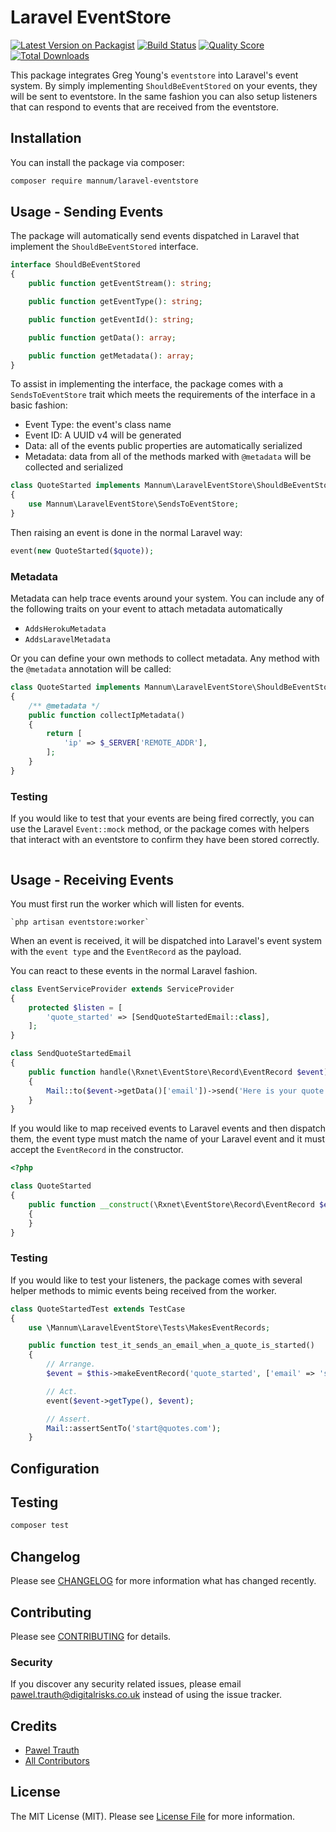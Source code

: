 # Laravel EventStore

[![Latest Version on Packagist](https://img.shields.io/packagist/v/mannum/laravel-event-store.svg?style=flat-square)](https://packagist.org/packages/mannum/laravel-event-store)
[![Build Status](https://img.shields.io/travis/com/mannum/laravel-event-store/master.svg?style=flat-square)](https://travis-ci.com/mannum/laravel-event-store)
[![Quality Score](https://img.shields.io/scrutinizer/g/mannum/laravel-event-store.svg?style=flat-square)](https://scrutinizer-ci.com/g/mannum/laravel-event-store)
[![Total Downloads](https://img.shields.io/packagist/dt/mannum/laravel-event-store.svg?style=flat-square)](https://packagist.org/packages/mannum/laravel-event-store)

This package integrates Greg Young's `eventstore` into Laravel's event system. By simply implementing `ShouldBeEventStored` on your events, they will be sent to eventstore. In the same fashion you can also setup listeners that can respond to events that are received from the eventstore.

## Installation

You can install the package via composer:

```bash
composer require mannum/laravel-eventstore
```

## Usage - Sending Events

The package will automatically send events dispatched in Laravel that implement the `ShouldBeEventStored` interface.

``` php
interface ShouldBeEventStored
{
    public function getEventStream(): string;

    public function getEventType(): string;

    public function getEventId(): string;

    public function getData(): array;

    public function getMetadata(): array;
}
```

To assist in implementing the interface, the package comes with a `SendsToEventStore` trait which meets the requirements of the interface in a basic fashion: 

* Event Type: the event's class name
* Event ID: A UUID v4 will be generated
* Data: all of the events public properties are automatically serialized
* Metadata: data from all of the methods marked with `@metadata` will be collected and serialized

``` php
class QuoteStarted implements Mannum\LaravelEventStore\ShouldBeEventStored
{
    use Mannum\LaravelEventStore\SendsToEventStore;
}
```

Then raising an event is done in the normal Laravel way:

``` php
event(new QuoteStarted($quote));
```

### Metadata

Metadata can help trace events around your system. You can include any of the following traits on your event to attach metadata automatically

* `AddsHerokuMetadata`
* `AddsLaravelMetadata`

Or you can define your own methods to collect metadata. Any method with the `@metadata` annotation will be called:

``` php
class QuoteStarted implements Mannum\LaravelEventStore\ShouldBeEventStored
{
    /** @metadata */
    public function collectIpMetadata()
    {
        return [
            'ip' => $_SERVER['REMOTE_ADDR'],
        ];
    }
}
```

### Testing

If you would like to test that your events are being fired correctly, you can use the Laravel `Event::mock` method, or the package comes with helpers that interact with an eventstore to confirm they have been stored correctly. 

``` php

```

## Usage - Receiving Events

You must first run the worker which will listen for events. 

    `php artisan eventstore:worker`

When an event is received, it will be dispatched into Laravel's event system with the `event type` and the `EventRecord` as the payload. 

You can react to these events in the normal Laravel fashion. 

``` php
class EventServiceProvider extends ServiceProvider
{
    protected $listen = [
        'quote_started' => [SendQuoteStartedEmail::class],
    ];
}
```

``` php
class SendQuoteStartedEmail
{
    public function handle(\Rxnet\EventStore\Record\EventRecord $event)
    {
        Mail::to($event->getData()['email'])->send('Here is your quote');
    }
}
```

If you would like to map received events to Laravel events and then dispatch them, the event type must match the name of your Laravel event and it must accept the `EventRecord` in the constructor. 

``` php
<?php

class QuoteStarted
{
    public function __construct(\Rxnet\EventStore\Record\EventRecord $event)
    {
    }
}
```

### Testing

If you would like to test your listeners, the package comes with several helper methods to mimic events being received from the worker.

``` php
class QuoteStartedTest extends TestCase
{
    use \Mannum\LaravelEventStore\Tests\MakesEventRecords;

    public function test_it_sends_an_email_when_a_quote_is_started()
    {
        // Arrange.
        $event = $this->makeEventRecord('quote_started', ['email' => 'start@quotes.com');

        // Act.
        event($event->getType(), $event);

        // Assert.
        Mail::assertSentTo('start@quotes.com');
    }
```

## Configuration

## Testing

``` bash
composer test
```

## Changelog

Please see [CHANGELOG](releases) for more information what has changed recently.

## Contributing

Please see [CONTRIBUTING](CONTRIBUTING.md) for details.

### Security

If you discover any security related issues, please email pawel.trauth@digitalrisks.co.uk instead of using the issue tracker.

## Credits

- [Pawel Trauth](https://github.com/mannum)
- [All Contributors](../../contributors)

## License

The MIT License (MIT). Please see [License File](LICENSE.md) for more information.
